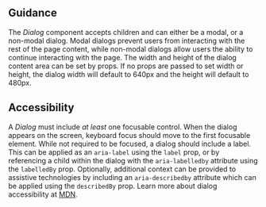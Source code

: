 ## Guidance
The *Dialog* component accepts children and can either be a modal, or a non-modal dialog. Modal dialogs prevent users from interacting with the rest of the page content, while non-modal dialogs allow users the ability to continue interacting with the page. The width and height of the dialog content area can be set by props. If no props are passed to set width or height, the dialog width will default to 640px and the height will default to 480px.

## Accessibility
A *Dialog* must include *at least* one focusable control. When the dialog appears on the screen, keyboard focus should move to the first focusable element. While not required to be focused, a dialog should include a label. This can be applied as an `aria-label` using the `label` prop, or by referencing a child within the dialog with the `aria-labelledby` attribute using the `labelledBy` prop. Optionally, additional context can be provided to assistive technologies by including an `aria-describedby` attribute which can be applied using the `describedBy` prop. Learn more about dialog accessibility at [MDN](https://developer.mozilla.org/en-US/docs/Web/Accessibility/ARIA/ARIA_Techniques/Using_the_dialog_role).
